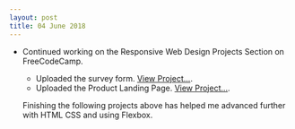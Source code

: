 ```yaml
---
layout: post
title: 04 June 2018 
---
```


+ Continued working on the Responsive Web Design Projects Section on FreeCodeCamp.
  - Uploaded the survey form. [View Project...](https://codepen.io/JackTheWebDev/full/ZRQLdP).
  - Uploaded the Product Landing Page. [View Project...](https://codepen.io/JackTheWebDev/full/eKJoPN).
  
  Finishing the following projects above has helped me advanced further with HTML CSS and using Flexbox.
  
  
 
